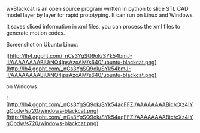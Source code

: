 wxBlackcat is an open source program written in python to slice STL CAD model layer by layer for rapid prototyping. It can run on Linux and Windows.

It saves sliced information in xml files, you can process the xml files to generate motion codes.

Screenshot on Ubuntu Linux:

![http://lh4.ggpht.com/_nCs3YgSQ9ok/SYk54bmJ-lI/AAAAAAAABiU/NQ4jpsAzoAM/s640/ubuntu-blackcat.png](http://lh4.ggpht.com/_nCs3YgSQ9ok/SYk54bmJ-lI/AAAAAAAABiU/NQ4jpsAzoAM/s640/ubuntu-blackcat.png)

on Windows

![http://lh4.ggpht.com/_nCs3YgSQ9ok/SYk54aqFFZI/AAAAAAAABic/cXz4IYgOpdw/s720/windows-blackcat.png](http://lh4.ggpht.com/_nCs3YgSQ9ok/SYk54aqFFZI/AAAAAAAABic/cXz4IYgOpdw/s720/windows-blackcat.png)


